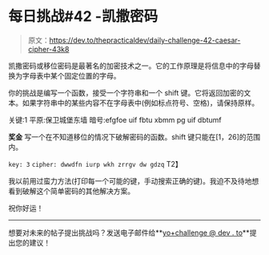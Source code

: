 # 每日挑战#42 -凯撒密码

> 原文：<https://dev.to/thepracticaldev/daily-challenge-42-caesar-cipher-43k8>

凯撒密码或移位密码是最著名的加密技术之一。它的工作原理是将信息中的字母替换为字母表中某个固定位置的字母。

你的挑战是编写一个函数，接受一个字符串和一个 shift 键。它将返回加密的文本。如果字符串中的某些内容不在字母表中(例如标点符号、空格)，请保持原样。

关键:1
平原:保卫城堡东墙
暗号:efgfoe uif fbtu xbmm pg uif dbtumf

**奖金**
写一个在不知道移位的情况下破解密码的函数。shift 键只能在[1，26]的范围内。

`key: 3`
`cipher: dwwdfn iurp wkh zrrgv dw gdzq`
T2】

我以前用过蛮力方法(打印每一个可能的键，手动搜索正确的键)。我迫不及待地想看到破解这个简单密码的其他解决方案。

祝你好运！

* * *

想要对未来的帖子提出挑战吗？发送电子邮件给**[yo+challenge @ dev . to](//yo+challenge@dev.to)**提出您的建议！